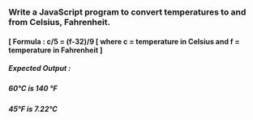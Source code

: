 ### Write a JavaScript program to convert temperatures to and from Celsius, Fahrenheit.

#### [ Formula : c/5 = (f-32)/9 [ where c = temperature in Celsius and f = temperature in Fahrenheit ] 

##### Expected Output :
##### 60°C is 140 °F
##### 45°F is 7.22°C 